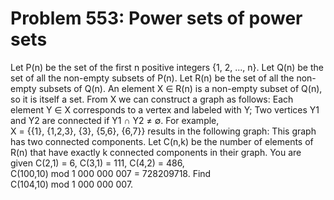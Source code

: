 # Problem 553: Power sets of power sets
Let P(n) be the set of the first n positive integers {1, 2, ..., n}. Let
Q(n) be the set of all the non-empty subsets of P(n). Let R(n) be the
set of all the non-empty subsets of Q(n). An element X ∈ R(n) is a
non-empty subset of Q(n), so it is itself a set. From X we can construct
a graph as follows: Each element Y ∈ X corresponds to a vertex and
labeled with Y; Two vertices Y1 and Y2 are connected if Y1 ∩ Y2 ≠ ∅. For
example, X = {{1}, {1,2,3}, {3}, {5,6}, {6,7}} results in the following
graph: This graph has two connected components. Let C(n,k) be the number
of elements of R(n) that have exactly k connected components in their
graph. You are given C(2,1) = 6, C(3,1) = 111, C(4,2) = 486,
C(100,10) mod 1 000 000 007 = 728209718. Find
C(104,10) mod 1 000 000 007.
